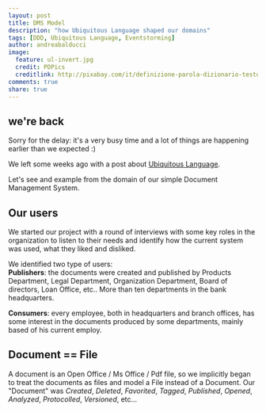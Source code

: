 ```yaml
---
layout: post
title: DMS Model
description: "how Ubiquitous Language shaped our domains"
tags: [DDD, Ubiquitous Language, Eventstorming]
author: andreabalducci
image:
  feature: ul-invert.jpg
  credit: PDPics
  creditlink: http://pixabay.com/it/definizione-parola-dizionario-testo-390785/
comments: true
share: true
---
```


## we're back
Sorry for the delay: it's a very busy time and a lot of things are happening earlier than we expected :)

We left some weeks ago with a post about [Ubiquitous Language](/2014/10/07/Ubiquitous-language.html).

Let's see and example from the domain of our simple Document Management System.

## Our users
We started our project with a round of interviews with some key roles in the organization to listen to their needs and identify how the current system was used, what they liked and disliked.

We identified two type of users:  
**Publishers**: the documents were created and published by Products Department, Legal Department, Organization Department, Board of directors, Loan Office, etc..  More than ten departments in the bank headquarters.

**Consumers**: every employee, both in headquarters and branch offices, has some interest in the documents produced by some departments, mainly based of his current employ.

## Document == File
A document is an Open Office / Ms Office / Pdf file, so we implicitly began to treat the documents as files and model a File instead of a Document.
Our "Document" was *Created*, *Deleted*, *Favorited*, *Tagged*, *Published*, *Opened*, *Analyzed*, *Protocolled*, *Versioned*, etc...
